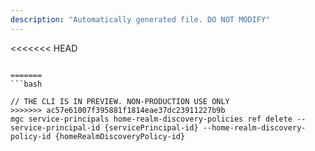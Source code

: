 ```yaml
---
description: "Automatically generated file. DO NOT MODIFY"
---
```


<<<<<<< HEAD
```cli

=======
```bash

// THE CLI IS IN PREVIEW. NON-PRODUCTION USE ONLY
>>>>>>> ac57e61007f395881f1814eae37dc23911227b9b
mgc service-principals home-realm-discovery-policies ref delete --service-principal-id {servicePrincipal-id} --home-realm-discovery-policy-id {homeRealmDiscoveryPolicy-id}

```